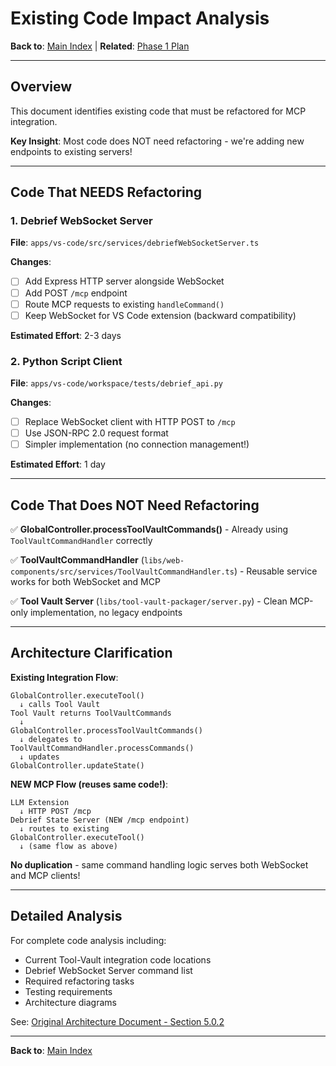 # Existing Code Impact Analysis

**Back to**: [Main Index](../README.md) | **Related**: [Phase 1 Plan](../phases/phase-1-implementation.md)

---

## Overview

This document identifies existing code that must be refactored for MCP integration.

**Key Insight**: Most code does NOT need refactoring - we're adding new endpoints to existing servers!

---

## Code That NEEDS Refactoring

### 1. Debrief WebSocket Server
**File**: `apps/vs-code/src/services/debriefWebSocketServer.ts`

**Changes**:
- [ ] Add Express HTTP server alongside WebSocket
- [ ] Add POST `/mcp` endpoint
- [ ] Route MCP requests to existing `handleCommand()`
- [ ] Keep WebSocket for VS Code extension (backward compatibility)

**Estimated Effort**: 2-3 days

### 2. Python Script Client
**File**: `apps/vs-code/workspace/tests/debrief_api.py`

**Changes**:
- [ ] Replace WebSocket client with HTTP POST to `/mcp`
- [ ] Use JSON-RPC 2.0 request format
- [ ] Simpler implementation (no connection management!)

**Estimated Effort**: 1 day

---

## Code That Does NOT Need Refactoring

✅ **GlobalController.processToolVaultCommands()** - Already using `ToolVaultCommandHandler` correctly

✅ **ToolVaultCommandHandler** (`libs/web-components/src/services/ToolVaultCommandHandler.ts`) - Reusable service works for both WebSocket and MCP

✅ **Tool Vault Server** (`libs/tool-vault-packager/server.py`) - Clean MCP-only implementation, no legacy endpoints

---

## Architecture Clarification

**Existing Integration Flow**:
```
GlobalController.executeTool()
  ↓ calls Tool Vault
Tool Vault returns ToolVaultCommands
  ↓
GlobalController.processToolVaultCommands()
  ↓ delegates to
ToolVaultCommandHandler.processCommands()
  ↓ updates
GlobalController.updateState()
```

**NEW MCP Flow (reuses same code!)**:
```
LLM Extension
  ↓ HTTP POST /mcp
Debrief State Server (NEW /mcp endpoint)
  ↓ routes to existing
GlobalController.executeTool()
  ↓ (same flow as above)
```

**No duplication** - same command handling logic serves both WebSocket and MCP clients!

---

## Detailed Analysis

For complete code analysis including:
- Current Tool-Vault integration code locations
- Debrief WebSocket Server command list
- Required refactoring tasks
- Testing requirements
- Architecture diagrams

See: [Original Architecture Document - Section 5.0.2](../../llm-integration-architecture.md#502-existing-code-impact-analysis)

---

**Back to**: [Main Index](../README.md)
